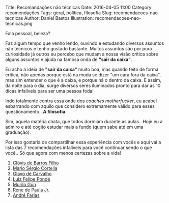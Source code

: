Title: Recomandações não técnicas
Date: 2016-04-05 11:00
Category: recomendações
Tags: geral, política, filosofia
Slug: recomendacoes-nao-tecnicas
Author: Daniel Bastos
Illustration: recomendacoes-nao-tecnicas.png


Fala pessoal, beleza?

Faz algum tempo que venho lendo, ouvindo e estudando diversos assuntos não
técnicos e tenho gostado bastante. Muitos assuntos são por pura curiosidade já
outros eu percebo que mudam a nossa visão crítica sobre alguns assuntos
e ajuda na famosa onda de **"sair da caixa"**.

Eu acho a ideia de **"sair da caixa"** muito boa, mas quando feito de forma
crítica, não apenas porque está na moda se dizer "um cara fora da caixa", mas
sim entender o que é a caixa, e porque há o dentro da caixa. E assim, da noite
para o dia, surge diversos seres iluminados pronto para dar as 10 dicas infalíveis
para ser uma pessoa foda!

Indo totalmente contra essa onde dos *coaches motherfucker*, eu acabei esbarrando
com aquilo que considero extremamente válido para esses questionamento.. **A filosofia**.

Sim, aquela matéria chata, que todos dormiam durante as aulas.. Hoje eu a admiro
e até cogito estudar mais a fundo (quem sabe até em uma graduação).

Por isso gostaria de compartilhar essa experiência com vocês e aqui vai a lista
das 7 recomendações infalíveis para você continuar sendo o que você.. Só que
agora com menos certezas sobre a vida!

1. [Clóvis de Barros Filho][1]
2. [Mario Sérgio Cortella][2]
3. [Olavo de Carvalho][3]
4. [Luiz Felipe Pondé][4]
5. [Murilo Gun][5]
6. [Rene de Paula Jr.][6]
7. [André Farias][7]


[1]: [https://www.youtube.com/results?search_query=clovis+de+barros+filho]
[2]: [https://www.youtube.com/results?search_query=m%C3%A1rio+s%C3%A9rgio+cortella]
[3]: [https://www.youtube.com/results?search_query=olavo+de+carvalho]
[4]: [https://www.youtube.com/channel/UCW9jLtlONRp7W-AK9F8M66Q]
[5]: [http://guncast.com.br/]
[6]: [https://soundcloud.com/rene-de-paula-jr]
[7]: [https://www.youtube.com/channel/UCGTAC6agUfW6aIA9_JCf25g]

